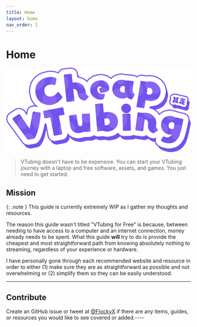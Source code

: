 ```yaml
---
title: Home
layout: home
nav_order: 1
---
```


# Home

![Cheap VTubing](assets/images/cheap-vtubing-logo.png)

> VTubing doesn't have to be expensive. You can start your VTubing journey with a laptop and free software, assets, and games. You just need to get started.

## Mission

{: .note }
This guide is currently extremely WIP as I gather my thoughts and resources.

The reason this guide wasn't titled "VTubing for Free" is because, between needing to have access to a computer and an internet connection, money already needs to be spent. What this guide **will** try to do is provide the cheapest and most straightforward path from knowing absolutely nothing to streaming, regardless of your experience or hardware.

I have personally gone through each recommended website and resource in order to either (1) make sure they are as straightforward as possible and not overwhelming or (2) simplify them so they can be easily understood.

-----

## Contribute
Create an GitHub issue or tweet at [@FlockyX] if there are any items, guides, or resources you would like to see covered or added.----

[@FlockyX]: https://twitter.com/flockyx

